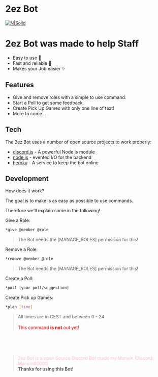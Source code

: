 # 2ez Bot

[![N|Solid](https://cdn.discordapp.com/icons/272733246792531968/a_d9533ac1614cf7f1c583485cbad9421a.png)](https://nodejs.org/en/)

# 2ez Bot was made to help Staff

- Easy to use 🌌
- Fast and reliable 🎇
- Makes your Job easier ✨

## Features

- Give and remove roles with a simple to use command.
- Start a Poll to get some feedback.
- Create Pick Up Games with only one line of text!
- More to come...

## Tech

The 2ez Bot uses a number of open source projects to work properly:

- [discord.js] - A powerful Node.js module
- [node.js] - evented I/O for the backend
- [heroku] - A service to keep the bot online

## Development

How does it work? 

The goal is to make is as easy as possible to use commands.

Therefore we'll explain some in the following!

Give a Role:

```sh
*give @member @role
```

>The Bot needs the [MANAGE_ROLES] permission for this!

Remove a Role:

```sh
*remove @member @role
```
>The Bot needs the [MANAGE_ROLES] permission for this!

Create a Poll:

```sh
*poll [your poll/suggestion]
```

Create Pick up Games:

```sh
*plan [time]
```

> All times are in CEST and between 0 - 24 <br><br>
> <span style="color:red">This command **is not** out yet!</span>

<br> <br> <br>


> <span style="color:pink">2ez Bot is a open Source Discord Bot made my Marwin (Discord: Marwin#0001)</span> <br>
> **Thanks for using this Bot!**





[//]: # (These are reference links used in the body of this note and get stripped out when the markdown processor does its job. There is no need to format nicely because it shouldn't be seen. Thanks SO - http://stackoverflow.com/questions/4823468/store-comments-in-markdown-syntax)
   [discord.js]: <https://discord.js.org/#/>
   [heroku]: <https://www.heroku.com/home>
   [Ace Editor]: <http://ace.ajax.org>
   [node.js]: <http://nodejs.org>
